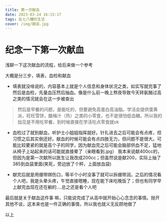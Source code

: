 ```yaml
---
title: 第一次献血
date: 2023-03-24 16:15:17
tags: 乱七八糟的生活
cover: /img/献血.jpg
---
```

# 纪念一下第一次献血

浅聊一下这次献血的流程，给后来做一个参考

大概是分三步，填表，血检和献血

- 填表就没啥说的，内容基本上就是个人信息和身体状况之类，如实写就完事了
然后是血检，先量血压然后抽血。像是什么前一晚上熬夜导致今天转氨酶过高之类的情况就会在这一步被查出

> 然后是早餐的问题，是能吃的，但要避免高蛋白高油脂。学活会提供蛋黄派，旺旺雪饼，酸梅汁（热）之类的小零食，也不是很怕低血糖。所以我的拙见是不用吃早餐，到时候直接在学活吃点零食就ok

- 血检过了就到献血，听护士小姐姐指挥就好。针扎进去之后可能会有点疼，但习惯之后其实倒还好。献血的时候可能会有点四肢无力，但问题不是很大。可能比较要紧的就是高个子的同学，因为献血完之后可能会脑部供血不足，猛地从椅子上站起来的话可能就直接晕了（亲眼看到.jpg） 我本来说献400cc的，但因为是第一次献所以医生让我改成200cc；但虽然说是献200，实际上抽了385到血袋里面(笑死，旁边放了个秤，上面放血袋)

- 献完后就是用绷带绑伤口，等半个小时没事了就可以拆绷带润。之后的情况看个人吧，我是头晕头疼，午觉直接嗯睡，现在能下床吃晚饭了；但也有同学早上献完血现在还在躺的....总之还是看个人吧

最后就是关于献血这件事
嘛，只能说完成了从高中就开始心心念念的事情。抛开其他不谈，这本来也是一件正确的事情，所以我也就义无反顾地做了

以上